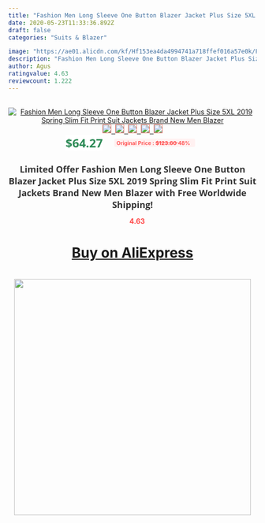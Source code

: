 ```yaml
---
title: "Fashion Men Long Sleeve One Button Blazer Jacket Plus Size 5XL 2019 Spring Slim Fit Print Suit Jackets Brand New Men Blazer"
date: 2020-05-23T11:33:36.892Z
draft: false
categories: "Suits & Blazer"

image: "https://ae01.alicdn.com/kf/Hf153ea4da4994741a718ffef016a57e0k/Fashion-Men-Long-Sleeve-One-Button-Blazer-Jacket-Plus-Size-5XL-2019-Spring-Slim-Fit-Print.jpg"
description: "Fashion Men Long Sleeve One Button Blazer Jacket Plus Size 5XL 2019 Spring Slim Fit Print Suit Jackets Brand New Men Blazer"
author: Agus
ratingvalue: 4.63
reviewcount: 1.222
---
```

<br>
<div style="text-align: center;">
<a href="https://s.click.aliexpress.com/e/_9QpBwV" target="_blank" rel="nofollow noopener noreferrer"><img alt="Fashion Men Long Sleeve One Button Blazer Jacket Plus Size 5XL 2019 Spring Slim Fit Print Suit Jackets Brand New Men Blazer" class="magnifier-image" src="https://ae01.alicdn.com/kf/Hf153ea4da4994741a718ffef016a57e0k/Fashion-Men-Long-Sleeve-One-Button-Blazer-Jacket-Plus-Size-5XL-2019-Spring-Slim-Fit-Print.jpg_640x640.jpg">
<br>
<img style="border:1px solid salmon" src="https://ae01.alicdn.com/kf/Hf153ea4da4994741a718ffef016a57e0k/Fashion-Men-Long-Sleeve-One-Button-Blazer-Jacket-Plus-Size-5XL-2019-Spring-Slim-Fit-Print.jpg_120x120.jpg">&nbsp;&nbsp;<img style="border:1px solid salmon" src="https://ae01.alicdn.com/kf/H39edf5d53fcf40f59d2269bf2162e5fbQ/Fashion-Men-Long-Sleeve-One-Button-Blazer-Jacket-Plus-Size-5XL-2019-Spring-Slim-Fit-Print.jpg_120x120.jpg">&nbsp;&nbsp;<img style="border:1px solid salmon" src="https://ae01.alicdn.com/kf/H4c9f77520fc1414bb71b1734c68c1234t/Fashion-Men-Long-Sleeve-One-Button-Blazer-Jacket-Plus-Size-5XL-2019-Spring-Slim-Fit-Print.jpg_120x120.jpg">&nbsp;&nbsp;<img style="border:1px solid salmon" src="https://ae01.alicdn.com/kf/H5fb0cf322cde4dd8a99489102e2cfcadH/Fashion-Men-Long-Sleeve-One-Button-Blazer-Jacket-Plus-Size-5XL-2019-Spring-Slim-Fit-Print.jpg_120x120.jpg">&nbsp;&nbsp;<img style="border:1px solid salmon" src="https://ae01.alicdn.com/kf/H9a7092fbef1a4ab19097007ebf53186be/Fashion-Men-Long-Sleeve-One-Button-Blazer-Jacket-Plus-Size-5XL-2019-Spring-Slim-Fit-Print.jpg_120x120.jpg"></a></div><br0>
<div style="text-align: center;"><span style="background-color: white; border: 0px; box-sizing: border-box; color: seagreen; display: inline-block; font-family: &quot;open sans&quot; , &quot;arial&quot; , &quot;helvetica&quot; , sans-serif , &quot;heiti&quot;; font-size: 24px; font-stretch: inherit; font-weight: 700; line-height: inherit; margin: 0px 10px 0px 0px; padding: 0px; vertical-align: middle;">$64.27 </span>
<span style="background: rgb(255 , 241 , 241); border-radius: 3px; border: 0px; box-sizing: border-box; color: #ff4747; display: inline-block; font-family: inherit; font-size: 12px; font-stretch: inherit; font-style: inherit; font-variant: inherit; font-weight: 600; line-height: inherit; margin: 0px; padding: 2px 5px; transform: scale(0.9); vertical-align: middle;">Original Price : <b style="text-decoration: line-through;">$123.60 </b> 48%&nbsp;&nbsp;</span></div>
<h1 style="color: #333333; display: inline-block; font-family: &quot;open sans&quot; , &quot;arial&quot; , &quot;helvetica&quot; , sans-serif , &quot;heiti&quot;; font-size: 18px; font-stretch: inherit; font-weight: 700; text-align: center;">Limited Offer Fashion Men Long Sleeve One Button Blazer Jacket Plus Size 5XL 2019 Spring Slim Fit Print Suit Jackets Brand New Men Blazer with Free Worldwide Shipping!</h1>
<div style="color: #ff4747; text-align: center;">
<img src="https://4.bp.blogspot.com/-M0ZcTcb-5uY/XleCXlxnR4I/AAAAAAAAAEc/OrjgMkXV1oMQFaCRZj5HQwOCBcu3w1FegCPcBGAYYCw/s1600/star.png" style="height: 15px;">&nbsp;<b>4.63</b></div>
<div class="button_cont" align="center"><a class="buynow_a" href="https://s.click.aliexpress.com/e/_9QpBwV" target="_blank" rel="nofollow noopener noreferrer"><H1>Buy on AliExpress</H1></a></div><br>
<div class="separator" style="clear: both; text-align: center;">
<img src="https://lh3.googleusercontent.com/-pTy5HemUv9M/XlePHvY0dAI/AAAAAAAAAE4/0nX5iRUoIWY8eMW9Dpxeirr157OZliDIgCLcBGAsYHQ/s1600/badge.gif" width="480">
</div>
